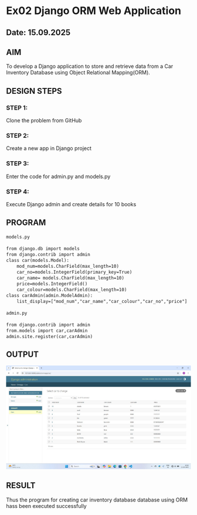 # Ex02 Django ORM Web Application
## Date: 15.09.2025

## AIM
To develop a Django application to store and retrieve data from a Car Inventory Database using Object Relational Mapping(ORM).




## DESIGN STEPS

### STEP 1:
Clone the problem from GitHub

### STEP 2:
Create a new app in Django project

### STEP 3:
Enter the code for admin.py and models.py

### STEP 4:
Execute Django admin and create details for 10 books

## PROGRAM
```
models.py

from django.db import models
from django.contrib import admin
class car(models.Model):
    mod_num=models.CharField(max_length=10)
    car_no=models.IntegerField(primary_key=True)
    car_name= models.CharField(max_length=10)
    price=models.IntegerField()
    car_colour=models.CharField(max_length=10)
class carAdmin(admin.ModelAdmin):
    list_display=["mod_num","car_name","car_colour","car_no","price"]

admin.py

from django.contrib import admin
from.models import car,carAdmin
admin.site.register(car,carAdmin)

```
## OUTPUT
![alt text](Screenshot.jpg)


## RESULT
Thus the program for creating car inventory database database using ORM hass been executed successfully
